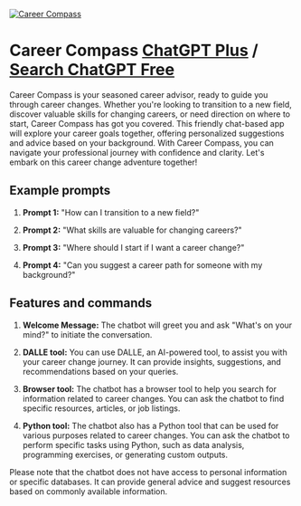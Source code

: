 
[![Career Compass](https://files.oaiusercontent.com/file-svQp61clotdYhas9tCtH0LFM?se=2123-10-17T03%3A01%3A44Z&sp=r&sv=2021-08-06&sr=b&rscc=max-age%3D31536000%2C%20immutable&rscd=attachment%3B%20filename%3D254fb887-af16-4bd7-abc7-705bf1e49dd2.png&sig=3sJj8Wp4qc68VqPucIBvX0sVtoL2oLkJDja%2BhCy0Hvk%3D)](https://chat.openai.com/g/g-eiCppa5VM-career-compass)

# Career Compass [ChatGPT Plus](https://chat.openai.com/g/g-eiCppa5VM-career-compass) / [Search ChatGPT Free](https://gptcall.net/index.html#/?search=Career%20Compass)

Career Compass is your seasoned career advisor, ready to guide you through career changes. Whether you're looking to transition to a new field, discover valuable skills for changing careers, or need direction on where to start, Career Compass has got you covered. This friendly chat-based app will explore your career goals together, offering personalized suggestions and advice based on your background. With Career Compass, you can navigate your professional journey with confidence and clarity. Let's embark on this career change adventure together!

## Example prompts

1. **Prompt 1:** "How can I transition to a new field?"

2. **Prompt 2:** "What skills are valuable for changing careers?"

3. **Prompt 3:** "Where should I start if I want a career change?"

4. **Prompt 4:** "Can you suggest a career path for someone with my background?"

## Features and commands

1. **Welcome Message:** The chatbot will greet you and ask "What's on your mind?" to initiate the conversation.

2. **DALLE tool:** You can use DALLE, an AI-powered tool, to assist you with your career change journey. It can provide insights, suggestions, and recommendations based on your queries.

3. **Browser tool:** The chatbot has a browser tool to help you search for information related to career changes. You can ask the chatbot to find specific resources, articles, or job listings.

4. **Python tool:** The chatbot also has a Python tool that can be used for various purposes related to career changes. You can ask the chatbot to perform specific tasks using Python, such as data analysis, programming exercises, or generating custom outputs.

Please note that the chatbot does not have access to personal information or specific databases. It can provide general advice and suggest resources based on commonly available information.



